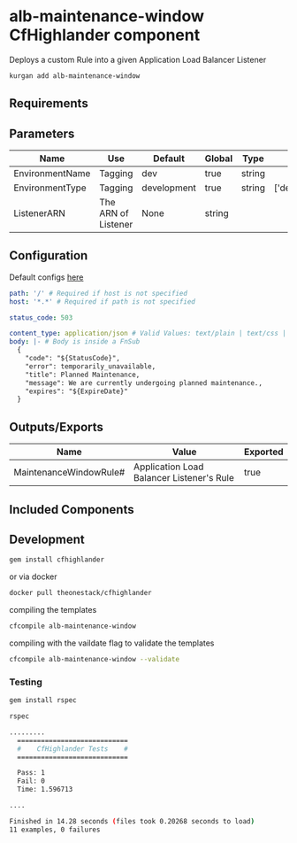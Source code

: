 # alb-maintenance-window CfHighlander component

Deploys a custom Rule into a given Application Load Balancer Listener

```bash
kurgan add alb-maintenance-window
```

## Requirements

## Parameters

| Name | Use | Default | Global | Type | Allowed Values |
| ---- | --- | ------- | ------ | ---- | -------------- |
| EnvironmentName | Tagging | dev | true | string
| EnvironmentType | Tagging | development | true | string | ['development','production']
| ListenerARN | The ARN of Listener | None | string

## Configuration

Default configs [here](./alb-maintenance-window.config.yaml)

```yaml
path: '/' # Required if host is not specified
host: '*.*' # Required if path is not specified

status_code: 503

content_type: application/json # Valid Values: text/plain | text/css | text/html | application/javascript | application/json
body: |- # Body is inside a FnSub
  {
    "code": "${StatusCode}",
    "error": temporarily_unavailable,
    "title": Planned Maintenance,
    "message": We are currently undergoing planned maintenance.,
    "expires": "${ExpireDate}"
  }
```

## Outputs/Exports

| Name | Value | Exported |
| ---- | ----- | -------- |
| MaintenanceWindowRule# | Application Load Balancer Listener's Rule | true

## Included Components

## Development

```bash
gem install cfhighlander
```

or via docker

```bash
docker pull theonestack/cfhighlander
```

compiling the templates

```bash
cfcompile alb-maintenance-window
```

compiling with the vaildate flag to validate the templates

```bash
cfcompile alb-maintenance-window --validate
```

### Testing

```bash
gem install rspec
```

```bash
rspec

.........
  ============================
  #    CfHighlander Tests    #
  ============================

  Pass: 1
  Fail: 0
  Time: 1.596713

....

Finished in 14.28 seconds (files took 0.20268 seconds to load)
11 examples, 0 failures
```


